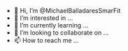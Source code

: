 - 👋 Hi, I’m @MichaelBalladaresSmarFit
- 👀 I’m interested in ...
- 🌱 I’m currently learning ...
- 💞️ I’m looking to collaborate on ...
- 📫 How to reach me ...

<!---
MichaelBalladaresSmarFit/MichaelBalladaresSmarFit is a ✨ special ✨ repository because its `README.md` (this file) appears on your GitHub profile.
You can click the Preview link to take a look at your changes.
--->
